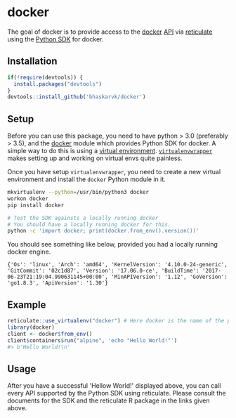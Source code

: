 
docker
======

The goal of docker is to provide access to the [docker](https://www.docker.com/) [API](https://docs.docker.com/engine/api/) via [reticulate](https://rstudio.github.io/reticulate/) using the [Python SDK](https://docker-py.readthedocs.io/en/stable/) for docker.

Installation
------------

``` r
if(!require(devtools)) {
  install.packages("devtools")
}
devtools::install_github('bhaskarvk/docker')
```

Setup
-----

Before you can use this package, you need to have python &gt; 3.0 (preferably &gt; 3.5), and the [docker](https://docker-py.readthedocs.io/en/stable/index.html) module which provides Python SDK for docker. A simple way to do this is using a [virtual environment](http://docs.python-guide.org/en/latest/dev/virtualenvs/). [`virtualenvwrapper`](http://docs.python-guide.org/en/latest/dev/virtualenvs/#virtualenvwrapper) makes setting up and working on virtual envs quite painless.

Once you have setup `virtualenvwrapper`, you need to create a new virtual environment and install the `docker` Python module in it.

``` bash
mkvirtualenv --python=/usr/bin/python3 docker
workon docker
pip install docker

# Test the SDK againsts a locally running docker
# You should have a locally running docker for this.
python -c 'import docker; print(docker.from_env().version())'
```

You should see something like below, provided you had a locally running docker engine.

    {'Os': 'linux', 'Arch': 'amd64', 'KernelVersion': '4.10.0-24-generic', 'GitCommit': '02c1d87', 'Version': '17.06.0-ce', 'BuildTime': '2017-06-23T21:19:04.990631145+00:00', 'MinAPIVersion': '1.12', 'GoVersion': 'go1.8.3', 'ApiVersion': '1.30'}

Example
-------

``` r
reticulate::use_virtualenv("docker") # Here docker is the name of the python virtual env. we created above.
library(docker)
client <- docker$from_env()
client$containers$run("alpine", 'echo "Hello World!"')
#> b'Hello World!\n'
```

Usage
-----

After you have a successful 'Hellow World!' displayed above, you can call every API supported by the Python SDK using reticulate. Please consult the documents for the SDK and the reticulate R package in the links given above.
